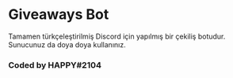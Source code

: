 # Giveaways Bot
Tamamen türkçeleştirilmiş Discord için yapılmış bir çekiliş botudur. Sunucunuz da doya doya kullanınız.
### Coded by HAPPY#2104
